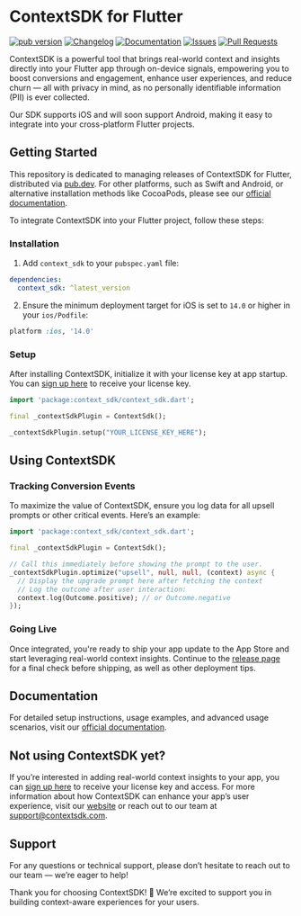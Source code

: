 # ContextSDK for Flutter

[![pub version](https://img.shields.io/pub/v/context_sdk)](https://pub.dev/packages/context_sdk)
[![Changelog](https://img.shields.io/badge/changelog-latest-blue)](https://docs.decision.contextsdk.com/changelog/)
[![Documentation](https://img.shields.io/badge/documentation-latest-blue)](https://docs.decision.contextsdk.com/)
[![Issues](https://img.shields.io/github/issues/context-sdk/flutter)](https://github.com/context-sdk/flutter/issues)
[![Pull Requests](https://img.shields.io/github/issues-pr/context-sdk/flutter)](https://github.com/context-sdk/flutter/pulls)

ContextSDK is a powerful tool that brings real-world context and insights directly into your Flutter app through on-device signals, empowering you to boost conversions and engagement, enhance user experiences, and reduce churn — all with privacy in mind, as no personally identifiable information (PII) is ever collected.

Our SDK supports iOS and will soon support Android, making it easy to integrate into your cross-platform Flutter projects.

## Getting Started

This repository is dedicated to managing releases of ContextSDK for Flutter, distributed via [pub.dev](https://pub.dev/packages/context_sdk). For other platforms, such as Swift and Android, or alternative installation methods like CocoaPods, please see our [official documentation](https://docs.decision.contextsdk.com/).

To integrate ContextSDK into your Flutter project, follow these steps:

### Installation

1. Add `context_sdk` to your `pubspec.yaml` file:

```yaml
dependencies:
  context_sdk: ^latest_version
```

2. Ensure the minimum deployment target for iOS is set to `14.0` or higher in your `ios/Podfile`:

```ruby
platform :ios, '14.0'
```

### Setup

After installing ContextSDK, initialize it with your license key at app startup. You can [sign up here](https://console.contextsdk.com/register) to receive your license key.

```dart
import 'package:context_sdk/context_sdk.dart';

final _contextSdkPlugin = ContextSdk();

_contextSdkPlugin.setup("YOUR_LICENSE_KEY_HERE");
```

## Using ContextSDK

### Tracking Conversion Events

To maximize the value of ContextSDK, ensure you log data for all upsell prompts or other critical events. Here’s an example:

```dart
import 'package:context_sdk/context_sdk.dart';

final _contextSdkPlugin = ContextSdk();

// Call this immediately before showing the prompt to the user.
_contextSdkPlugin.optimize("upsell", null, null, (context) async {
  // Display the upgrade prompt here after fetching the context
  // Log the outcome after user interaction:
  context.log(Outcome.positive); // or Outcome.negative
});
```

### Going Live

Once integrated, you're ready to ship your app update to the App Store and start leveraging real-world context insights.  Continue to the [release page](https://docs.insights.contextsdk.com/release/) for a final check before shipping, as well as other deployment tips.

## Documentation

For detailed setup instructions, usage examples, and advanced usage scenarios, visit our [official documentation](https://docs.decision.contextsdk.com/).

## Not using ContextSDK yet?

If you’re interested in adding real-world context insights to your app, you can [sign up here](https://console.contextsdk.com/register) to receive your license key and access. For more information about how ContextSDK can enhance your app’s user experience, visit our [website](https://contextsdk.com) or reach out to our team at support@contextsdk.com.

## Support

For any questions or technical support, please don’t hesitate to reach out to our team — we’re eager to help!

Thank you for choosing ContextSDK! 🚀 We’re excited to support you in building context-aware experiences for your users.
